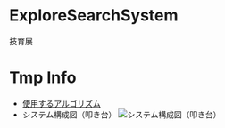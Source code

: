 # ExploreSearchSystem
技育展

# Tmp Info
- [使用するアルゴリズム](http://www.brain.kyutech.ac.jp/~furukawa/tsom-j/)
- システム構成図（叩き台）
![システム構成図（叩き台）](https://user-images.githubusercontent.com/12492226/132089022-1c772948-ab86-47fe-91b5-618c00661381.png)
